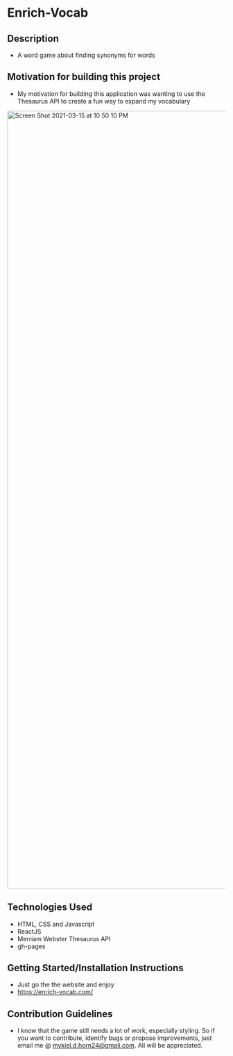 # Enrich-Vocab

## Description
- A word game about finding synonyms for words

## Motivation for building this project
- My motivation for building this application was wanting to use the Thesaurus API to create a fun way to expand my vocabulary


<img width="1791" alt="Screen Shot 2021-03-15 at 10 50 10 PM" src="https://user-images.githubusercontent.com/24277513/111253278-ea990f00-85e0-11eb-8dee-6854ec971369.png">

## Technologies Used

- HTML, CSS and Javascript
- ReactJS
- Merriam Webster Thesaurus API
- gh-pages

## Getting Started/Installation Instructions
- Just go the the website and enjoy
- https://enrich-vocab.com/

##  Contribution Guidelines
- I know that the game still needs a lot of work, especially styling. So if you want to contribute, identify bugs or propose improvements, just email me @ mykiel.d.horn24@gmail.com. All will be appreciated.
